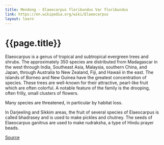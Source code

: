 ```yaml
---
title: Mendong - Elaeocarpus floribundus Var floribundus
link: https://en.wikipedia.org/wiki/Elaeocarpus
layout: learn
---
```

# {{page.title}}

Elaeocarpus is a genus of tropical and subtropical evergreen trees and shrubs. The approximately 350 species are distributed from Madagascar in the west through India, Southeast Asia, Malaysia, southern China, and Japan, through Australia to New Zealand, Fiji, and Hawaii in the east. The islands of Borneo and New Guinea have the greatest concentration of species. These trees are well-known for their attractive, pearl-like fruit which are often colorful. A notable feature of the family is the drooping, often frilly, small clusters of flowers.

Many species are threatened, in particular by habitat loss.

In Darjeeling and Sikkim areas, the fruit of several species of Elaeocarpus is called bhadrasey and is used to make pickles and chutney. The seeds of Elaeocarpus ganitrus are used to make rudraksha, a type of Hindu prayer beads.

[Source](page.link)
